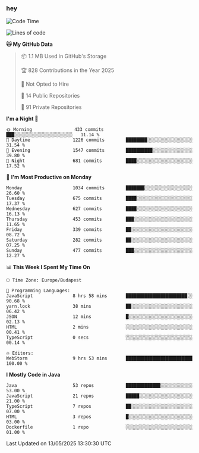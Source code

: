 ### hey

<!--START_SECTION:waka-->
![Code Time](http://img.shields.io/badge/Code%20Time-1%2C205%20hrs%2017%20mins-blue)

![Lines of code](https://img.shields.io/badge/From%20Hello%20World%20I%27ve%20Written-3.6%20million%20lines%20of%20code-blue)

**🐱 My GitHub Data** 

> 📦 1.1 MB Used in GitHub's Storage 
 > 
> 🏆 828 Contributions in the Year 2025
 > 
> 🚫 Not Opted to Hire
 > 
> 📜 14 Public Repositories 
 > 
> 🔑 91 Private Repositories 
 > 
**I'm a Night 🦉** 

```text
🌞 Morning                433 commits         ███░░░░░░░░░░░░░░░░░░░░░░   11.14 % 
🌆 Daytime                1226 commits        ████████░░░░░░░░░░░░░░░░░   31.54 % 
🌃 Evening                1547 commits        ██████████░░░░░░░░░░░░░░░   39.80 % 
🌙 Night                  681 commits         ████░░░░░░░░░░░░░░░░░░░░░   17.52 % 
```
📅 **I'm Most Productive on Monday** 

```text
Monday                   1034 commits        ███████░░░░░░░░░░░░░░░░░░   26.60 % 
Tuesday                  675 commits         ████░░░░░░░░░░░░░░░░░░░░░   17.37 % 
Wednesday                627 commits         ████░░░░░░░░░░░░░░░░░░░░░   16.13 % 
Thursday                 453 commits         ███░░░░░░░░░░░░░░░░░░░░░░   11.65 % 
Friday                   339 commits         ██░░░░░░░░░░░░░░░░░░░░░░░   08.72 % 
Saturday                 282 commits         ██░░░░░░░░░░░░░░░░░░░░░░░   07.25 % 
Sunday                   477 commits         ███░░░░░░░░░░░░░░░░░░░░░░   12.27 % 
```


📊 **This Week I Spent My Time On** 

```text
🕑︎ Time Zone: Europe/Budapest

💬 Programming Languages: 
JavaScript               8 hrs 58 mins       ███████████████████████░░   90.68 % 
yarn.lock                38 mins             ██░░░░░░░░░░░░░░░░░░░░░░░   06.42 % 
JSON                     12 mins             █░░░░░░░░░░░░░░░░░░░░░░░░   02.13 % 
HTML                     2 mins              ░░░░░░░░░░░░░░░░░░░░░░░░░   00.41 % 
TypeScript               0 secs              ░░░░░░░░░░░░░░░░░░░░░░░░░   00.14 % 

🔥 Editors: 
WebStorm                 9 hrs 53 mins       █████████████████████████   100.00 % 
```

**I Mostly Code in Java** 

```text
Java                     53 repos            █████████████░░░░░░░░░░░░   53.00 % 
JavaScript               21 repos            █████░░░░░░░░░░░░░░░░░░░░   21.00 % 
TypeScript               7 repos             ██░░░░░░░░░░░░░░░░░░░░░░░   07.00 % 
HTML                     3 repos             █░░░░░░░░░░░░░░░░░░░░░░░░   03.00 % 
Dockerfile               1 repo              ░░░░░░░░░░░░░░░░░░░░░░░░░   01.00 % 
```




 Last Updated on 13/05/2025 13:30:30 UTC
<!--END_SECTION:waka-->
